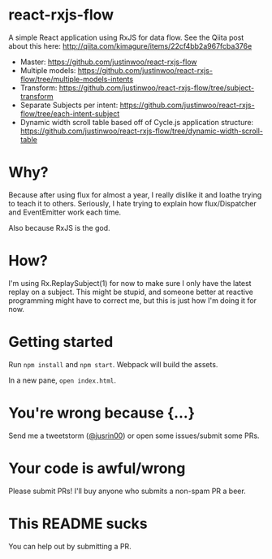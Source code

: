 # react-rxjs-flow

A simple React application using RxJS for data flow. See the Qiita post about this here: http://qiita.com/kimagure/items/22cf4bb2a967fcba376e

* Master: https://github.com/justinwoo/react-rxjs-flow
* Multiple models: https://github.com/justinwoo/react-rxjs-flow/tree/multiple-models-intents
* Transform: https://github.com/justinwoo/react-rxjs-flow/tree/subject-transform
* Separate Subjects per intent: https://github.com/justinwoo/react-rxjs-flow/tree/each-intent-subject
* Dynamic width scroll table based off of Cycle.js application structure: https://github.com/justinwoo/react-rxjs-flow/tree/dynamic-width-scroll-table


# Why?

Because after using flux for almost a year, I really dislike it and loathe trying to teach it to others. Seriously, I hate trying to explain how flux/Dispatcher and EventEmitter work each time.

Also because RxJS is the god.


# How?

I'm using Rx.ReplaySubject(1) for now to make sure I only have the latest replay on a subject. This might be stupid, and someone better at reactive programming might have to correct me, but this is just how I'm doing it for now.


# Getting started

Run `npm install` and `npm start`. Webpack will build the assets.

In a new pane, `open index.html`.


# You're wrong because {...}

Send me a tweetstorm ([@jusrin00](http://twitter.com/jusrin00)) or open some issues/submit some PRs.


# Your code is awful/wrong

Please submit PRs! I'll buy anyone who submits a non-spam PR a beer.


# This README sucks

You can help out by submitting a PR.
